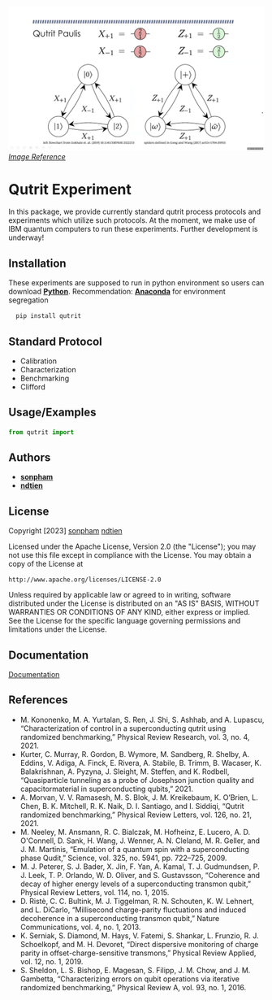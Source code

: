 
![qutrit](./project_images/qutrit.jpg)
*[Image Reference](https://www.google.com/url?sa=i&url=https%3A%2F%2Fwww.youtube.com%2Fwatch%3Fv%3DVbiKCqy_mmg&psig=AOvVaw1S_GSos-28aYQVnZkevZp8&ust=1677162127754000&source=images&cd=vfe&ved=0CBEQjhxqFwoTCMinoPipqf0CFQAAAAAdAAAAABAE)* 
# Qutrit Experiment

<p>In this package, we provide currently standard qutrit process protocols and experiments which utilize such protocols. 
At the moment, we make use of IBM quantum computers to run these experiments. Further development is underway!
</p>

## Installation

These experiments are supposed to run in python environment so users can download **[Python](https://www.python.org/downloads/)**. 
Recommendation: **[Anaconda](https://www.anaconda.com/products/distribution)** for environment segregation

```bash
  pip install qutrit
```

## Standard Protocol

<ul>
  <li>Calibration</li>
  <li>Characterization</li>
  <li>Benchmarking</li>
  <li>Clifford</li>
</ul>

## Usage/Examples

```python
from qutrit import
```

## Authors

- **[sonpham](https://github.com/spham1611)**
- **[ndtien](https://github.com/ngdnhtien)**

## License

Copyright [2023] [sonpham](https://github.com/spham1611) [ndtien](https://github.com/ngdnhtien)

<p>Licensed under the Apache License, Version 2.0 (the "License");
you may not use this file except in compliance with the License.
You may obtain a copy of the License at</p>

    http://www.apache.org/licenses/LICENSE-2.0

<p>Unless required by applicable law or agreed to in writing, software
distributed under the License is distributed on an "AS IS" BASIS,
WITHOUT WARRANTIES OR CONDITIONS OF ANY KIND, either express or implied.
See the License for the specific language governing permissions and
limitations under the License.</p>


## Documentation

[Documentation](https://linktodocumentation)


## References
<ul>
    <li>M. Kononenko, M. A. Yurtalan, S. Ren, J. Shi, S. Ashhab, and A. Lupascu, “Characterization of control in a superconducting qutrit using randomized benchmarking,” Physical Review Research, vol. 3, no. 4, 2021. </li>
    <li>Kurter, C. Murray, R. Gordon, B. Wymore, M. Sandberg, R. Shelby, A. Eddins, V. Adiga, A. Finck, E. Rivera, A. Stabile, B. Trimm, B. Wacaser, K. Balakrishnan, A. Pyzyna, J. Sleight, M. Steffen, and K. Rodbell, “Quasiparticle tunneling as a probe of Josephson junction quality and capacitormaterial in superconducting qubits,” 2021. </li>
    <li>A. Morvan, V. V. Ramasesh, M. S. Blok, J. M. Kreikebaum, K. O’Brien, L. Chen, B. K. Mitchell, R. K. Naik, D. I. Santiago, and I. Siddiqi, “Qutrit randomized benchmarking,” Physical Review Letters, vol. 126, no. 21, 2021. </li>
    <li>M. Neeley, M. Ansmann, R. C. Bialczak, M. Hofheinz, E. Lucero, A. D. O'Connell, D. Sank, H. Wang, J. Wenner, A. N. Cleland, M. R. Geller, and J. M. Martinis, “Emulation of a quantum spin with a superconducting phase Qudit,” Science, vol. 325, no. 5941, pp. 722–725, 2009. </li>
    <li>M. J. Peterer, S. J. Bader, X. Jin, F. Yan, A. Kamal, T. J. Gudmundsen, P. J. Leek, T. P. Orlando, W. D. Oliver, and S. Gustavsson, “Coherence and decay of higher energy levels of a superconducting transmon qubit,” Physical Review Letters, vol. 114, no. 1, 2015. </li>
    <li>D. Ristè, C. C. Bultink, M. J. Tiggelman, R. N. Schouten, K. W. Lehnert, and L. DiCarlo, “Millisecond charge-parity fluctuations and induced decoherence in a superconducting transmon qubit,” Nature Communications, vol. 4, no. 1, 2013. </li>
    <li>K. Serniak, S. Diamond, M. Hays, V. Fatemi, S. Shankar, L. Frunzio, R. J. Schoelkopf, and M. H. Devoret, “Direct dispersive monitoring of charge parity in offset-charge-sensitive transmons,” Physical Review Applied, vol. 12, no. 1, 2019. </li>
    <li>S. Sheldon, L. S. Bishop, E. Magesan, S. Filipp, J. M. Chow, and J. M. Gambetta, “Characterizing errors on qubit operations via iterative randomized benchmarking,” Physical Review A, vol. 93, no. 1, 2016. 
</ul>

